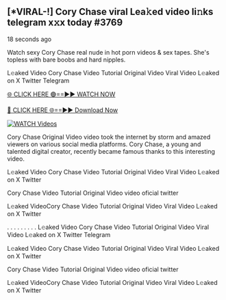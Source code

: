 ## [*VIRAL-!] Cory Chase viral Lea𝚔ed video li𝚗ks telegram x𝚡x today #3769

18 seconds ago

Watch sexy Cory Chase real nude in hot porn videos & sex tapes. She's topless with bare boobs and hard nipples.

L𝚎aked Video Cory Chase Video Tutorial Original Video Viral Video L𝚎aked on X Twitter Telegram

[🌐 CLICK HERE 🟢==►► WATCH NOW](https://russelviper69.blogspot.com/p/leaked-video.html)

[🔴 CLICK HERE 🌐==►► Download Now](https://russelviper69.blogspot.com/p/leaked-video.html)

[![WATCH Videos](https://i.imgur.com/dJHk4Zq.gif)](https://russelviper69.blogspot.com/p/leaked-video.html)

Cory Chase Original Video video took the internet by storm and amazed viewers on various social media platforms. Cory Chase, a young and talented digital creator, recently became famous thanks to this interesting video.

L𝚎aked Video Cory Chase Video Tutorial Original Video Viral Video L𝚎aked on X Twitter

Cory Chase Video Tutorial Original Video video oficial twitter

L𝚎aked VideoCory Chase Video Tutorial Original Video Viral Video L𝚎aked on X Twitter

. . . . . . . . . L𝚎aked Video Cory Chase Video Tutorial Original Video Viral Video L𝚎aked on X Twitter Telegram

L𝚎aked Video Cory Chase Video Tutorial Original Video Viral Video L𝚎aked on X Twitter

Cory Chase Video Tutorial Original Video video oficial twitter

L𝚎aked VideoCory Chase Video Tutorial Original Video Viral Video L𝚎aked on X Twitter